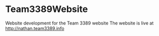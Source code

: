 # Team3389Website
Website development for the Team 3389 website
The website is live at http://nathan.team3389.info
